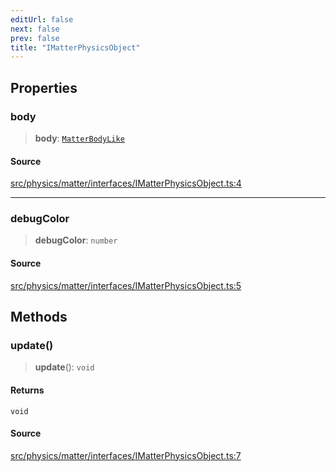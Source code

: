 ```yaml
---
editUrl: false
next: false
prev: false
title: "IMatterPhysicsObject"
---
```


## Properties

### body

> **body**: [`MatterBodyLike`](/api/type-aliases/matterbodylike/)

#### Source

[src/physics/matter/interfaces/IMatterPhysicsObject.ts:4](https://github.com/relishinc/dill-pixel/blob/c79d8e8552aaa0f13a29535c819ae67d025b4669/src/physics/matter/interfaces/IMatterPhysicsObject.ts#L4)

***

### debugColor

> **debugColor**: `number`

#### Source

[src/physics/matter/interfaces/IMatterPhysicsObject.ts:5](https://github.com/relishinc/dill-pixel/blob/c79d8e8552aaa0f13a29535c819ae67d025b4669/src/physics/matter/interfaces/IMatterPhysicsObject.ts#L5)

## Methods

### update()

> **update**(): `void`

#### Returns

`void`

#### Source

[src/physics/matter/interfaces/IMatterPhysicsObject.ts:7](https://github.com/relishinc/dill-pixel/blob/c79d8e8552aaa0f13a29535c819ae67d025b4669/src/physics/matter/interfaces/IMatterPhysicsObject.ts#L7)
